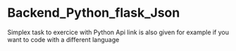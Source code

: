 # Backend_Python_flask_Json
Simplex task to exercice with Python Api link is also given for example if you want to code with a different language
